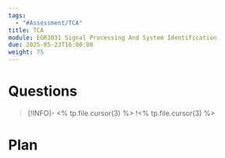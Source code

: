 ```yaml
---
tags:
  - "#Assessment/TCA"
title: TCA
module: EGR3031 Signal Processing And System Identification
due: 2025-05-23T16:00:00
weight: 75
---
```


# Questions

> [!INFO]- <% tp.file.cursor(3) %>
> !<% tp.file.cursor(3) %>

# Plan

